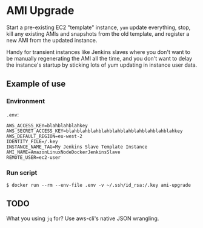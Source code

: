 # AMI Upgrade

Start a pre-existing EC2 "template" instance, `yum` update everything, stop, kill any existing AMIs and snapshots from the old template, and register a new AMI from the updated instance.

Handy for transient instances like Jenkins slaves where you don't want to be manually regenerating the AMI all the time, and you don't want to delay the instance's startup by sticking lots of yum updating in instance user data.

## Example of use

### Environment

`.env`:

```
AWS_ACCESS_KEY=blahblahblahkey
AWS_SECRET_ACCESS_KEY=blahblahblahblahblahblahblahblahblahblahkey
AWS_DEFAULT_REGION=eu-west-2
IDENTITY_FILE=/.key
INSTANCE_NAME_TAG=My Jenkins Slave Template Instance
AMI_NAME=AmazonLinuxNodeDockerJenkinsSlave
REMOTE_USER=ec2-user
```

### Run script

```
$ docker run --rm --env-file .env -v ~/.ssh/id_rsa:/.key ami-upgrade
```

## TODO

What you using `jq` for? Use aws-cli's native JSON wrangling.
